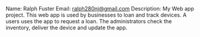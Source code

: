 Name: Ralph Fuster
Email: ralph280nj@gmail.com
Description: My Web app project.
This web app is used by businesses to loan and track devices.
A users uses the app to request a loan.
The administrators check the inventory, deliver the device and update the app.
 